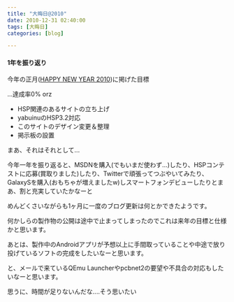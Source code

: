 ```yaml
---
title: "大晦日@2010"
date: 2010-12-31 02:40:00
tags: [大晦日]
categories: [blog]

---
```


#### 1年を振り返り

今年の正月([HAPPY NEW YEAR 2010][1])に掲げた目標

 [1]: /blog/2011/01/01/happy-new-year-2010.html

...達成率0% orz

  * HSP関連のあるサイトの立ち上げ
  * yabuinuのHSP3.2対応
  * このサイトのデザイン変更＆整理
  * 掲示板の設置

まあ、それはそれとして...

今年一年を振り返ると、MSDNを購入(でもいまだ使わず...)したり、HSPコンテストに応募(賞取りました)したり、Twitterで頑張ってつぶやいてみたり、GalaxySを購入(おもちゃが増えましたw)しスマートフォンデビューしたりとまあ、割と充実していたかなーと

めんどくさいながらも1ヶ月に一度のブログ更新は何とかできたようです。

何かしらの製作物の公開は途中で止まってしまったのでこれは来年の目標と仕様かと思います。

あとは、製作中のAndroidアプリが予想以上に手間取っていることや中途で放り投げているソフトの完成をしたいなーと思います。

と、メールで来ているQEmu Launcherやpcbnet2の要望や不具合の対応もしたいなーと思います。

思うに、時間が足りないんだな....そう思いたい